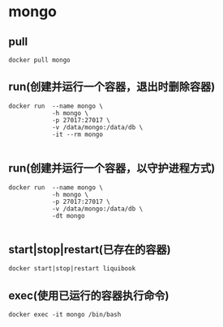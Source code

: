 # mongo

## pull
```shell
docker pull mongo

```

## run(创建并运行一个容器，退出时删除容器)
```shell
docker run  --name mongo \
            -h mongo \
            -p 27017:27017 \
            -v /data/mongo:/data/db \
            -it --rm mongo
            
```

## run(创建并运行一个容器，以守护进程方式)
```shell
docker run  --name mongo \
            -h mongo \
            -p 27017:27017 \
            -v /data/mongo:/data/db \
            -dt mongo
            
```

## start|stop|restart(已存在的容器)
```shell
docker start|stop|restart liquibook

```

## exec(使用已运行的容器执行命令)
```shell
docker exec -it mongo /bin/bash

```
